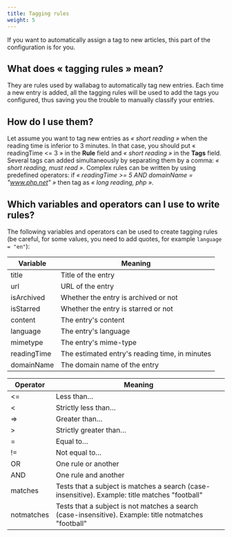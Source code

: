 ```yaml
---
title: Tagging rules
weight: 5
---
```


If you want to automatically assign a tag to new articles, this part of
the configuration is for you.

## What does « tagging rules » mean?

They are rules used by wallabag to automatically tag new entries. Each
time a new entry is added, all the tagging rules will be used to add the
tags you configured, thus saving you the trouble to manually classify
your entries.

## How do I use them?

Let assume you want to tag new entries as *« short reading »* when the
reading time is inferior to 3 minutes. In that case, you should put «
readingTime &lt;= 3 » in the **Rule** field and *« short reading »* in
the **Tags** field. Several tags can added simultaneously by separating
them by a comma: *« short reading, must read »*. Complex rules can be
written by using predefined operators: if *« readingTime &gt;= 5 AND
domainName = "www.php.net" »* then tag as *« long reading, php »*.

## Which variables and operators can I use to write rules?

The following variables and operators can be used to create tagging
rules (be careful, for some values, you need to add quotes, for example
`language = "en"`):

  Variable      | Meaning                                          
  ------------- | -------------------
  title         | Title of the entry                               
  url           | URL of the entry                                 
  isArchived    | Whether the entry is archived or not             
  isStarred     | Whether the entry is starred or not              
  content       | The entry's content                              
  language      | The entry's language                             
  mimetype      | The entry's mime-type                            
  readingTime   | The estimated entry's reading time, in minutes   
  domainName    | The domain name of the entry                     


  Operator     | Meaning
  ------------- | -------------
  &lt;=         | Less than…
  &lt;         | Strictly less than…
  =&gt;        | Greater than…
  &gt;         | Strictly greater than…
  =            | Equal to…
  !=           | Not equal to…
  OR           | One rule or another
  AND          | One rule and another
  matches      | Tests that a subject is matches a search (case-insensitive). Example: title matches "football"
  notmatches   | Tests that a subject is not matches a search (case-insensitive). Example: title notmatches "football"
